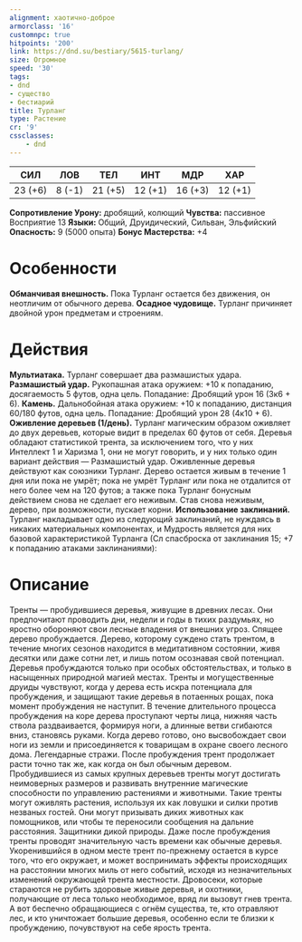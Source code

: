 ```yaml
---
alignment: хаотично-доброе
armorclass: '16'
customnpc: true
hitpoints: '200'
link: https://dnd.su/bestiary/5615-turlang/
size: Огромное
speed: '30'
tags:
- dnd
- существо
- бестиарий
title: Турланг
type: Растение
cr: '9'
cssclasses:
    - dnd
---
```



| СИЛ | ЛОВ | ТЕЛ | ИНТ | МДР | ХАР |
|---|---|---|---|---|---|
| 23 (+6) | 8 (-1) | 21 (+5) | 12 (+1) | 16 (+3) | 12 (+1) |
**Сопротивление Урону:** дробящий, колющий
**Чувства:** пассивное Восприятие 13
**Языки:** Общий, Друидический, Сильван, Эльфийский
**Опасность:** 9 (5000 опыта)
**Бонус Мастерства:** +4


# Особенности
**Обманчивая внешность.** Пока Турланг остается без движения, он неотличим от обычного дерева.
**Осадное чудовище.** Турланг причиняет двойной урон предметам и строениям.


# Действия
**Мультиатака.** Турланг совершает два размашистых удара.
**Размашистый удар.** Рукопашная атака оружием: +10 к попаданию, досягаемость 5 футов, одна цель. Попадание: Дробящий урон 16 (3к6 + 6).
**Камень.** Дальнобойная атака оружием: +10 к попаданию, дистанция 60/180 футов, одна цель. Попадание: Дробящий урон 28 (4к10 + 6).
**Оживление деревьев (1/день).** Турланг магическим образом оживляет до двух деревьев, которые видит в пределах 60 футов от себя. Деревья обладают статистикой трента, за исключением того, что у них Интеллект 1 и Харизма 1, они не могут говорить, и у них только один вариант действия — Размашистый удар. Оживленные деревья действуют как союзники Турланг. Дерево остается живым в течение 1 дня или пока не умрёт; пока не умрёт Турланг или пока не отдалится от него более чем на 120 футов; а также пока Турланг бонусным действием снова не сделает его неживым. Став снова неживым, дерево, при возможности, пускает корни.
**Использование заклинаний.** Турланг накладывает одно из следующий заклинаний, не нуждаясь в никаких материальных компонентах, и Мудрость является для них базовой характеристикой Турланга (Сл спасброска от заклинания 15; +7 к попаданию атаками заклинаниями):


# Описание
Тренты — пробудившиеся деревья, живущие в древних лесах. Они предпочитают проводить дни, недели и годы в тихих раздумьях, но яростно обороняют свои лесные владения от внешних угроз. Спящее дерево пробуждается. Дерево, которому суждено стать трентом, в течение многих сезонов находится в медитативном состоянии, живя десятки или даже сотни лет, и лишь потом осознавая свой потенциал. Деревья пробуждаются только при особых обстоятельствах, и только в насыщенных природной магией местах. Тренты и могущественные друиды чувствуют, когда у дерева есть искра потенциала для пробуждения, и защищают такие деревья в потаенных рощах, пока момент пробуждения не наступит. В течение длительного процесса пробуждения на коре дерева проступают черты лица, нижняя часть ствола раздваивается, формируя ноги, а длинные ветви сгибаются вниз, становясь руками. Когда дерево готово, оно высвобождает свои ноги из земли и присоединяется к товарищам в охране своего лесного дома. Легендарные стражи. После пробуждения трент продолжает расти точно так же, как когда он был обычным деревом. Пробудившиеся из самых крупных деревьев тренты могут достигать неимоверных размеров и развивать внутренние магические способности по управлению растениями и животными. Такие тренты могут оживлять растения, используя их как ловушки и силки против незваных гостей. Они могут призывать диких животных как помощников, или чтобы те переносили сообщения на дальние расстояния. Защитники дикой природы. Даже после пробуждения тренты проводят значительную часть времени как обычные деревья. Укоренившийся в одном месте трент по-прежнему остается в курсе того, что его окружает, и может воспринимать эффекты происходящих на расстоянии многих миль от него событий, исходя из незначительных изменений окружающей трента местности. Дровосеки, которые стараются не рубить здоровые живые деревья, и охотники, получающие от леса только необходимое, вряд ли вызовут гнев трента. А вот беспечно обращающиеся с огнём существа, те, кто отравляют лес, и кто уничтожает большие деревья, особенно если те близки к пробуждению, почувствуют на себе ярость трента.
